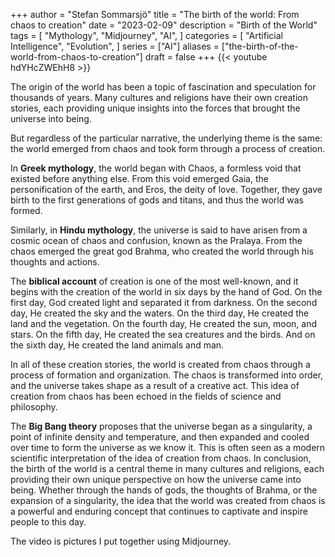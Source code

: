 +++
author = "Stefan Sommarsjö"
title = "The birth of the world: From chaos to creation"
date = "2023-02-09"
description = "Birth of the World"
tags = [
    "Mythology",
	"Midjourney",
	"AI",
]
categories = [
    "Artificial Intelligence",
    "Evolution",
]
series = ["AI"]
aliases = ["the-birth-of-the-world-from-chaos-to-creation"]
draft = false
+++
{{< youtube hdYHcZWEhH8 >}}

The origin of the world has been a topic of fascination and speculation for thousands of years. Many cultures and religions have their own creation stories, each providing unique insights into the forces that brought the universe into being. 

But regardless of the particular narrative, the underlying theme is the same: the world emerged from chaos and took form through a process of creation.
<!--more-->
In **Greek mythology**, the world began with Chaos, a formless void that existed before anything else. From this void emerged Gaia, the personification of the earth, and Eros, the deity of love. 
Together, they gave birth to the first generations of gods and titans, and thus the world was formed.

Similarly, in **Hindu mythology**, the universe is said to have arisen from a cosmic ocean of chaos and confusion, known as the Pralaya. From the chaos emerged the great god Brahma, who created the world through his thoughts and actions.

The **biblical account** of creation is one of the most well-known, and it begins with the creation of the world in six days by the hand of God. On the first day, God created light and separated it from darkness. 
On the second day, He created the sky and the waters. On the third day, He created the land and the vegetation. On the fourth day, He created the sun, moon, and stars. On the fifth day, He created the sea creatures and the birds. 
And on the sixth day, He created the land animals and man.

In all of these creation stories, the world is created from chaos through a process of formation and organization. The chaos is transformed into order, and the universe takes shape as a result of a creative act.
This idea of creation from chaos has been echoed in the fields of science and philosophy. 

The **Big Bang theory** proposes that the universe began as a singularity, a point of infinite density and temperature, and then expanded and cooled over time to form the universe as we know it. This is often seen as a modern scientific interpretation of the idea of creation from chaos.
In conclusion, the birth of the world is a central theme in many cultures and religions, each providing their own unique perspective on how the universe came into being. Whether through the hands of gods, the thoughts of Brahma, or the expansion of a singularity, the idea that the world was created from chaos is a powerful and enduring concept that continues to captivate and inspire people to this day.

The video is pictures I put together using Midjourney.


